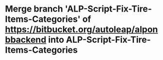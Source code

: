 # Merge branch 'ALP-Script-Fix-Tire-Items-Categories' of https://bitbucket.org/autoleap/alponbbackend into ALP-Script-Fix-Tire-Items-Categories
